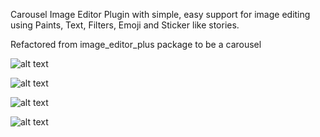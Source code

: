Carousel Image Editor Plugin with simple, easy support for image editing using Paints, Text, Filters, Emoji and Sticker like stories.

Refactored from image_editor_plus package to be a carousel

![alt text](https://i.ibb.co/HXs8grv/Simulator-Screenshot-i-Phone-15-Pro-Max-2024-03-26-at-10-27-40.png)

![alt text](https://i.ibb.co/RSm4WcQ/Simulator-Screenshot-i-Phone-15-Pro-Max-2024-03-26-at-10-27-46.png)

![alt text](https://i.ibb.co/wKhJjBQ/Simulator-Screenshot-i-Phone-15-Pro-Max-2024-03-26-at-10-28-26.png)

![alt text](https://i.ibb.co/HHv0YV0/Simulator-Screenshot-i-Phone-15-Pro-Max-2024-03-26-at-10-28-51.png)
